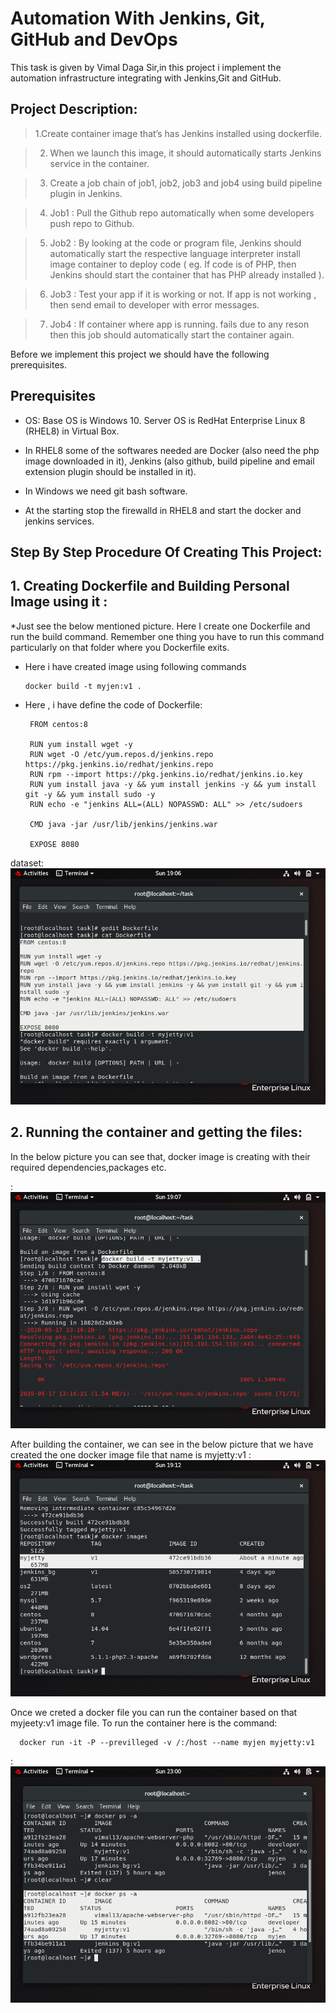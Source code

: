 # Automation With Jenkins, Git, GitHub and DevOps
This task is given by Vimal Daga Sir,in this project i implement the automation infrastructure integrating with Jenkins,Git and GitHub.

## Project Description:

  > 1.Create container image that’s has Jenkins installed using dockerfile.
  
  > 2. When we launch this image, it should automatically starts Jenkins service in the container.
  
  
  > 3. Create a job chain of job1, job2, job3 and job4 using build pipeline plugin in Jenkins.
  
  
  >  4. Job1 : Pull the Github repo automatically when some developers push repo to Github.
  
  
  >  5. Job2 : By looking at the code or program file, Jenkins should automatically start the respective language interpreter install image    container to deploy code ( eg. If code is of PHP, then Jenkins should start the container that has PHP already installed ).
  
  
  > 6. Job3 : Test your app if it is working or not. If app is not working , then send email to developer with error messages.
  
  
  > 7. Job4 : If container where app is running. fails due to any reson then this job should automatically start the container again.
  
  
  Before we implement this project we should have the following prerequisites.
  
 ## Prerequisites
 
 * OS: Base OS is Windows 10. Server OS is RedHat Enterprise Linux 8 (RHEL8) in Virtual Box.
 
 *  In RHEL8 some of the softwares needed are Docker (also need the php image downloaded in it), Jenkins (also github, build pipeline and email extension plugin should be installed in it).
 
* In Windows we need git bash software.

* At the starting stop the firewalld in RHEL8 and start the docker and jenkins services.

## Step By Step Procedure Of Creating This Project:

## 1. Creating Dockerfile and Building Personal Image using it :

   *Just see the below mentioned picture. Here I create one Dockerfile and run the build command. Remember one thing you have to run          this command particularly on that folder where you Dockerfile exits.
       
   * Here i have created image using following commands
         
         docker build -t myjen:v1 .
         
   * Here , i have define the code of Dockerfile:
      
          FROM centos:8

          RUN yum install wget -y
          RUN wget -O /etc/yum.repos.d/jenkins.repo https://pkg.jenkins.io/redhat/jenkins.repo
          RUN rpm --import https://pkg.jenkins.io/redhat/jenkins.io.key
          RUN yum install java -y && yum install jenkins -y && yum install git -y && yum install sudo -y
          RUN echo -e "jenkins ALL=(ALL) NOPASSWD: ALL" >> /etc/sudoers

          CMD java -jar /usr/lib/jenkins/jenkins.war

          EXPOSE 8080
          
dataset:![dataset](/Screenshots/dockerfile.png)

## 2. Running the container and getting the files:
   
   In the below picture you can see that, docker image is creating with their required dependencies,packages etc.
      
   :![dataset](/Screenshots/building_image.png)
  
  
  After building the container, we can see in the below picture that we have created the one docker image file that name is myjetty:v1
  :![dataset](/Screenshots/image_done.png) 
  
  Once we creted a docker file you can run the container based on that myjeety:v1 image file.
  To run the container here is the command:
      
      docker run -it -P --previlleged -v /:/host --name myjen myjetty:v1
  
  :![dataset](/Screenshots/docker_running_process.png)
  
  
      

